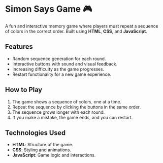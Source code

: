 # Simon Says Game 🎮

A fun and interactive memory game where players must repeat a sequence of colors in the correct order. Built using **HTML**, **CSS**, and **JavaScript**.

## Features
- Random sequence generation for each round.
- Interactive buttons with sound and visual feedback.
- Increasing difficulty as the game progresses.
- Restart functionality for a new game experience.

## How to Play
1. The game shows a sequence of colors, one at a time.
2. Repeat the sequence by clicking the buttons in the same order.
3. The sequence grows longer with each round.
4. If you make a mistake, the game ends, and you can restart.

## Technologies Used
- **HTML**: Structure of the game.
- **CSS**: Styling and animations.
- **JavaScript**: Game logic and interactions.
